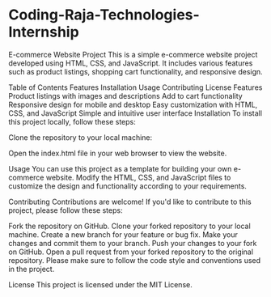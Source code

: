 # Coding-Raja-Technologies-Internship
E-commerce Website Project
This is a simple e-commerce website project developed using HTML, CSS, and JavaScript. It includes various features such as product listings, shopping cart functionality, and responsive design.

Table of Contents
Features
Installation
Usage
Contributing
License
Features
Product listings with images and descriptions
Add to cart functionality
Responsive design for mobile and desktop
Easy customization with HTML, CSS, and JavaScript
Simple and intuitive user interface
Installation
To install this project locally, follow these steps:

Clone the repository to your local machine:

Open the index.html file in your web browser to view the website.

Usage
You can use this project as a template for building your own e-commerce website. Modify the HTML, CSS, and JavaScript files to customize the design and functionality according to your requirements.

Contributing
Contributions are welcome! If you'd like to contribute to this project, please follow these steps:

Fork the repository on GitHub.
Clone your forked repository to your local machine.
Create a new branch for your feature or bug fix.
Make your changes and commit them to your branch.
Push your changes to your fork on GitHub.
Open a pull request from your forked repository to the original repository.
Please make sure to follow the code style and conventions used in the project.

License
This project is licensed under the MIT License.

